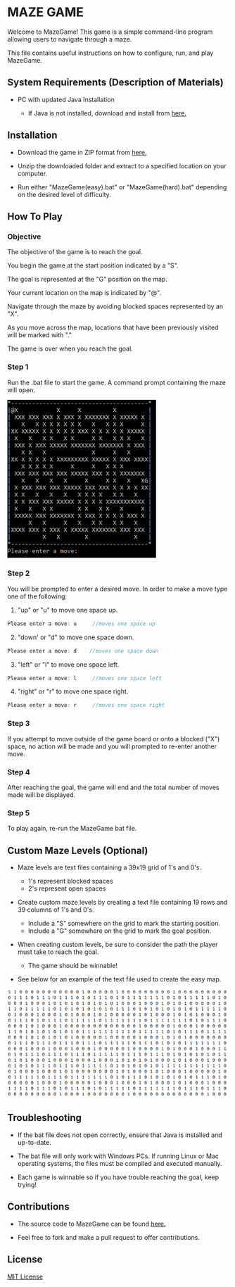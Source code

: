# MAZE GAME

Welcome to MazeGame! This game is a simple command-line program allowing users to navigate through a maze. 

This file contains useful instructions on how to configure, run, and play MazeGame. 

## System Requirements (Description of Materials)
* PC with updated Java Installation

   * If Java is not installed, download and install from <a href="https://www.java.com/en/download">here.</a>

## Installation
* Download the game in ZIP format from <a href="https://github.com/troychoplin/Maze-Game/archive/master.zip">here.</a>

* Unzip the downloaded folder and extract to a specified location on your computer.

* Run either "MazeGame(easy).bat" or "MazeGame(hard).bat" depending on the desired level of difficulty.


## How To Play

### Objective
The objective of the game is to reach the goal.

You begin the game at the start position indicated by a "S". 

The goal is represented at the "G" position on the map. 

Your current location on the map is indicated by "@". 

Navigate through the maze by avoiding blocked spaces represented by an "X".

As you move across the map, locations that have been previously visited will be marked with "." 

The game is over when you reach the goal. 

### Step 1
Run the .bat file to start the game. A command prompt containing the maze will open. 


<img src="https://github.com/troychoplin/Maze-Game/blob/master/easymap.PNG?raw=true" alt="Maze Game Map">

### Step 2
You will be prompted to enter a desired move. In order to make a move type one of the following:
 1. "up" or "u" to move one space up.
 ```java
Please enter a move: u     //moves one space up
```
 2. "down' or "d" to move one space down.
 ```java
Please enter a move: d    //moves one space down
```
 3. "left" or "l" to move one space left.
 ```java
Please enter a move: l     //moves one space left
```
 4. "right" or "r" to move one space right.
  ```java
Please enter a move: r     //moves one space right
```

### Step 3
If you attempt to move outside of the game board or onto a blocked ("X") space, no action will be made and you will prompted to re-enter another move. 

### Step 4
After reaching the goal, the game will end and the total number of moves made will be displayed. 

### Step 5 
To play again, re-run the MazeGame bat file.

## Custom Maze Levels (Optional)
- Maze levels are text files containing a 39x19 grid of 1's and 0's. 
   * 1's represent blocked spaces
   * 2's represent open spaces
- Create custom maze levels by creating a text file containing 19 rows and 39 columns of 1's and 0's.
   * Include a "S" somewhere on the grid to mark the starting position.
   * Include a "G" somewhere on the grid to mark the goal position. 
- When creating custom levels, be sure to consider the path the player must take to reach the goal. 
   * The game should be winnable!
   
- See below for an example of the text file used to create the easy map.
<img src="https://github.com/troychoplin/Maze-Game/blob/master/Maze%20Game%20Level%20File.png?raw=true" alt="Maze Game Text File">
   

## Troubleshooting
* If the bat file does not open correctly, ensure that Java is installed and up-to-date.

* The bat file will only work with Windows PCs. If running Linux or Mac operating systems, the files must be compiled and executed manually. 

* Each game is winnable so if you have trouble reaching the goal, keep trying!


## Contributions
* The source code to MazeGame can be found <a href="https://github.com/troychoplin/Maze-Game">here.</a>

* Feel free to fork and make a pull request to offer contributions.



## License
</a>[MIT License](https://choosealicense.com/licenses/mit/)


